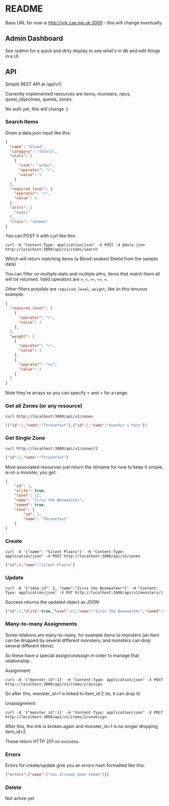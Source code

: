 # README

Base URL for now is http://yrk.cae.me.uk:3000 - this will change eventually.


## Admin Dashboard

See /admin for a quick and dirty display to see what's in db and edit things in a UI.


## API

Simple REST API at /api/v1/

Currently implemented resources are items, monsters, npcs, quest_objectives, quests, zones.

No auth yet, this will change :)

### Search Items

Given a data.json input like this:

```json
{
  "name": "blood",
  "category": "shield",
  "stats": [
    {
      "stat": "armor",
      "operator": ">",
      "value": 3
    }
  ],
  "required_level": {
    "operator": ">",
    "value": 5
  },
  "attrs": [
    "magic"
  ],
  "class": "shaman"
}
```

You can POST it with curl like this:

```
curl -H "Content-Type: application/json" -X POST -d @data.json http://localhost:3000/api/v1/items/search
```

Which will return matching items (a Blood-soaked Shield from the sample data)

You can filter on multiple stats and multiple attrs, items that match them all will be returned. Valid operators are `>`, `<`, `>=`, `<=`, `=`.

Other filters possible are `required_level`, `weight`, like iin this tenuous example:

```json
{
  "required_level": [
    {
      "operator": ">",
      "value": 3
    },
  ],
  "weight": [
    {
      "operator": ">",
      "value": 3
    },
    {
      "operator": "<=",
      "value": 4
    }
  ]
}
```

Note they're arrays so you can specify > and < for a range.


### Get all Zones (or any resource)

```
curl http://localhost:3000/api/v1/zones
```

```json
[{"id":1,"name":"Thronefast"},{"id":2,"name":"Avendyr's Pass"}]
```

### Get Single Zone

```
curl http://localhost:3000/api/v1/zones/1
```

```json
{"id":1,"name":"Thronefast"}
```

Most associated resources just return the id/name for now to keep it simple, ie on a monster, you get:

```json
{
    "id": 1,
    "elite": true,
    "level": 13,
    "name": "Zirus the Bonewalker",
    "named": true,
    "zone": {
        "id": 1,
        "name": "Thronefast"
    }
}
```


### Create

```
curl -d '{"name": "Silent Plains"}' -H "Content-Type: application/json" -X POST http://localhost:3000/api/v1/zones
```

```json
{"id":4,"name":"Silent Plains"}
```

### Update

```
curl -d '{"zone_id": 2, "name":"Zirus the Bonewalker"}' -H "Content-Type: application/json" -X PUT http://localhost:3000/api/v1/monsters/1
```

Success returns the updated object as JSON:

```json
{"id":1,"elite":true,"level":13,"name":"Zirus the Bonewalker","named":true,"zone":{"id":1,"name":"Thronefast"}}
```

### Many-to-many Assignments

Some relations are many-to-many, for example items to monsters (an item can be dropped by several different monsters; and monsters can drop several different items).

So these have a special assign/unassign in order to manage that relationship.

Assignment:

```
curl -d '{"monster_id":1}' -H "Content-Type: application/json" -X POST http://localhost:3000/api/v1/items/2/assign
```

So after this, monster_id=1 is linked to item_id 2 (ie, it can drop it)

Unassignment:
```
curl -d '{"monster_id":1}' -H "Content-Type: application/json" -X POST http://localhost:3000/api/v1/items/2/unassign
```

After this, the link is broken again and monster_id=1 is no longer dropping item_id=2.

These return HTTP 201 on success.


### Errors

Errors for create/update give you an errors hash formatted like this:

```json
{"errors":{"name":["has already been taken"]}}
```


### Delete

Not active yet
